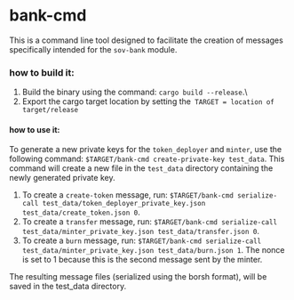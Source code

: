 # bank-cmd

This is a command line tool designed to facilitate the creation of messages specifically intended for the `sov-bank` module.

### how to build it:
1. Build the binary using the command: `cargo build --release`.\
1. Export the cargo target location by setting the` TARGET = location of target/release`

#### how to use it:
To generate a new private keys for the `token_deployer` and `minter`, use the following command: `$TARGET/bank-cmd create-private-key test_data`. This command will create a new file in the `test_data` directory containing the newly generated private key. 

1. To create a `create-token` message, run: `$TARGET/bank-cmd serialize-call test_data/token_deployer_private_key.json test_data/create_token.json 0`.
1. To create a `transfer` message, run: `$TARGET/bank-cmd serialize-call test_data/minter_private_key.json test_data/transfer.json 0`.
1. To create a `burn` message, run: `$TARGET/bank-cmd serialize-call test_data/minter_private_key.json test_data/burn.json 1`. The nonce is set to 1 because this is the second message sent by the minter.

The resulting message files (serialized using the borsh format), will be saved in the test_data directory.

